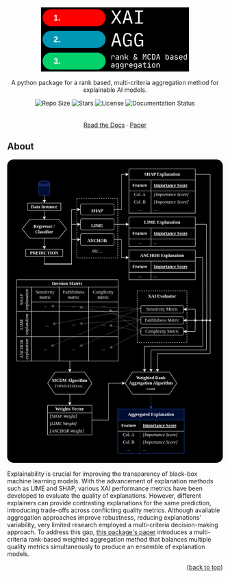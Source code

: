 <a id="readme-top"></a>

<!-- PROJECT LOGO -->
<br />
<div align="center">
  <a href="https://github.com/hiaac-finance/xai_aggregation">
    <img src="resources/logo-black.png" alt="Logo" height="150">
  </a>

  <p align="center">
    A python package for a rank based, multi-criteria aggregation method for explainable AI models.
    <div align="center">
      <img src="https://img.shields.io/github/repo-size/hiaac-finance/xai_aggregation" alt="Repo Size">
      <img src="https://img.shields.io/github/stars/hiaac-finance/xai_aggregation" alt="Stars">
      <img src="https://img.shields.io/github/license/hiaac-finance/xai_aggregation" alt="License">
      <img src="https://img.shields.io/readthedocs/xai-agg" alt="Documentation Status">
    </div>
    <br />
    <br />
    <a href="https://xai-agg.readthedocs.io/en/latest/">Read the Docs</a>
    ·
    <a href="">Paper</a>
  </p>
</div>

<!-- ABOUT THE PROJECT -->
## About

<div align="center">
    <img src="resources/diagram-black.png" alt="Diagram" style="border-radius: 15px;">
</div>

Explainability is crucial for improving the transparency of black-box machine learning models. With the advancement of explanation methods such as LIME and SHAP, various XAI performance metrics have been developed to evaluate the quality of explanations. However, different explainers can provide contrasting explanations for the same prediction, introducing trade-offs across conflicting quality metrics. Although available aggregation approaches improve robustness,
reducing explanations’ variability, very limited research employed a multi-criteria decision-making approach. To address this gap, <a href="">this package's paper</a> introduces a multi-criteria rank-based weighted aggregation method that balances multiple quality metrics simultaneously to produce an ensemble of explanation models.<!--  -->


<p align="right">(<a href="#readme-top">back to top</a>)</p>
